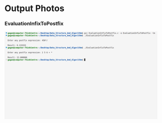 # Output Photos

### EvaluationInfixToPostfix
![EvaluationInfixToPostfix](images/EvaluationInfixToPostfix.png)
